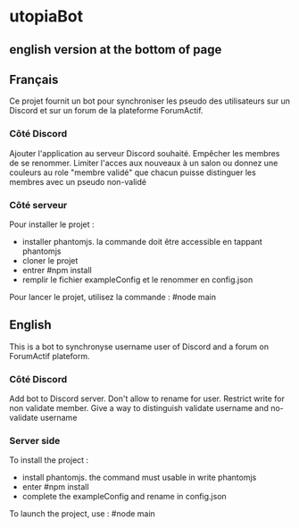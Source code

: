 # utopiaBot
## english version at the bottom of page

## Français

Ce projet fournit un bot pour synchroniser les pseudo des utilisateurs sur un
Discord et sur un forum de la plateforme ForumActif.

### Côté Discord
Ajouter l'application au serveur Discord souhaité.
Empêcher les membres de se renommer.
Limiter l'acces aux nouveaux à un salon ou donnez une couleurs au role "membre validé" que chacun puisse distinguer les membres avec un pseudo non-validé


### Côté serveur
Pour installer le projet :
- installer phantomjs. la commande doit être accessible en tappant phantomjs
- cloner le projet
- entrer #npm install
- remplir le fichier exampleConfig et le renommer en config.json

Pour lancer le projet, utilisez la commande :
    #node main

## English

This is a bot to synchronyse username user of Discord and a forum on ForumActif plateform.

### Côté Discord
Add bot to Discord server.
Don't allow to rename for user.
Restrict write for non validate member. Give a way to distinguish validate username and no-validate username

### Server side
To install the project :
- install phantomjs. the command must usable in write phantomjs
- enter #npm install
- complete the exampleConfig and rename in config.json

To launch the project, use :
    #node main
